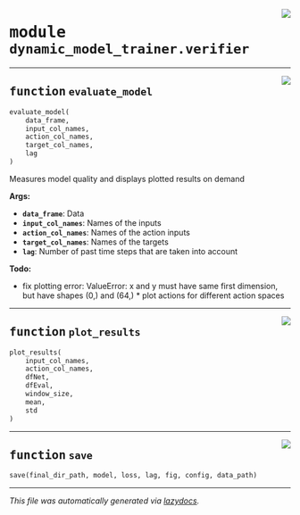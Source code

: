 <!-- markdownlint-disable -->

<a href="https://github.com/micheltokic/stable_baselines_model_based_rl/blob/main/stable_baselines_model_based_rl\dynamic_model_trainer\verifier.py#L0"><img align="right" style="float:right;" src="https://img.shields.io/badge/-source-cccccc?style=flat-square"></a>

# <kbd>module</kbd> `dynamic_model_trainer.verifier`





---

<a href="https://github.com/micheltokic/stable_baselines_model_based_rl/blob/main/stable_baselines_model_based_rl\dynamic_model_trainer\verifier.py#L11"><img align="right" style="float:right;" src="https://img.shields.io/badge/-source-cccccc?style=flat-square"></a>

## <kbd>function</kbd> `evaluate_model`

```python
evaluate_model(
    data_frame,
    input_col_names,
    action_col_names,
    target_col_names,
    lag
)
```

Measures model quality and displays plotted results on demand 



**Args:**
 
 - <b>`data_frame`</b>:  Data 
 - <b>`input_col_names`</b>:  Names of the inputs 
 - <b>`action_col_names`</b>:  Names of the action inputs 
 - <b>`target_col_names`</b>:  Names of the targets 
 - <b>`lag`</b>:  Number of past time steps that are taken into account 



**Todo:**
 * fix plotting error: ValueError: x and y must have same first dimension, but have shapes (0,) and (64,) * plot actions for different action spaces 


---

<a href="https://github.com/micheltokic/stable_baselines_model_based_rl/blob/main/stable_baselines_model_based_rl\dynamic_model_trainer\verifier.py#L78"><img align="right" style="float:right;" src="https://img.shields.io/badge/-source-cccccc?style=flat-square"></a>

## <kbd>function</kbd> `plot_results`

```python
plot_results(
    input_col_names,
    action_col_names,
    dfNet,
    dfEval,
    window_size,
    mean,
    std
)
```






---

<a href="https://github.com/micheltokic/stable_baselines_model_based_rl/blob/main/stable_baselines_model_based_rl\dynamic_model_trainer\verifier.py#L101"><img align="right" style="float:right;" src="https://img.shields.io/badge/-source-cccccc?style=flat-square"></a>

## <kbd>function</kbd> `save`

```python
save(final_dir_path, model, loss, lag, fig, config, data_path)
```








---

_This file was automatically generated via [lazydocs](https://github.com/ml-tooling/lazydocs)._
